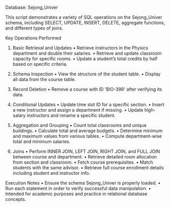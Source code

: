 Database: Sejong_Univer

This script demonstrates a variety of SQL operations on the Sejong_Univer schema, including SELECT, UPDATE, INSERT, DELETE, aggregate functions, and different types of joins.

Key Operations Performed

1. Basic Retrieval and Updates
	•	Retrieve instructors in the Physics department and double their salaries.
	•	Retrieve and update classroom capacity for specific rooms.
	•	Update a student’s total credits by half based on specific criteria.

2. Schema Inspection
	•	View the structure of the student table.
	•	Display all data from the course table.

3. Record Deletion
	•	Remove a course with ID 'BIO-399' after verifying its data.

4. Conditional Updates
	•	Update time slot ID for a specific section.
	•	Insert a new instructor and assign a department if missing.
	•	Update high-salary instructors and rename a specific student.

5. Aggregation and Grouping
	•	Count total classrooms and unique buildings.
	•	Calculate total and average budgets.
	•	Determine minimum and maximum values from various tables.
	•	Compute department-wise total and minimum salaries.

6. Joins
	•	Perform INNER JOIN, LEFT JOIN, RIGHT JOIN, and FULL JOIN between course and department.
	•	Retrieve detailed room allocation from section and classroom.
	•	Fetch course prerequisites.
	•	Match students with the same advisor.
	•	Retrieve full course enrollment details including student and instructor info.

Execution Notes
	•	Ensure the schema Sejong_Univer is properly loaded.
	•	Run each statement in order to verify successful data manipulation.
	•	Intended for academic purposes and practice in relational database concepts.
